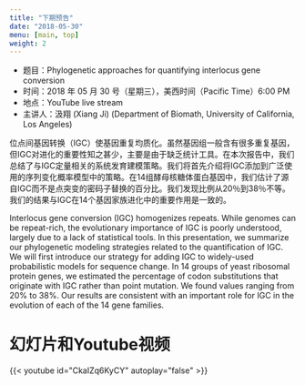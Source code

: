 ```yaml
---
title: "下期预告"
date: "2018-05-30"
menu: [main, top]
weight: 2
---
```


- 题目：Phylogenetic approaches for quantifying interlocus gene conversion
- 时间：2018 年 05 月 30 号（星期三），美西时间（Pacific Time）6:00 PM
- 地点：YouTube live stream
- 主讲人：汲翔 (Xiang Ji) (Department of Biomath, University of California, Los Angeles)

位点间基因转换（IGC）使基因重复均质化。虽然基因组一般含有很多重复基因，但IGC对进化的重要性知之甚少，主要是由于缺乏统计工具。在本次报告中，我们总结了与IGC定量相关的系统发育建模策略。我们将首先介绍将IGC添加到广泛使用的序列变化概率模型中的策略。在14组酵母核糖体蛋白基因中，我们估计了源自IGC而不是点突变的密码子替换的百分比。我们发现比例从20％到38％不等。我们的结果与IGC在14个基因家族进化中的重要作用是一致的。<br>

 Interlocus gene conversion (IGC) homogenizes repeats. While genomes can be repeat-rich, the evolutionary importance of IGC is poorly understood, largely due to a lack of statistical tools. In this presentation, we summarize our phylogenetic modeling strategies related to the quantification of IGC. We will first introduce our strategy for adding IGC to widely-used probabilistic models for sequence change. In 14 groups of yeast ribosomal protein genes, we estimated the percentage of codon substitutions that originate with IGC rather than point mutation. We found values ranging from 20% to 38%. Our results are consistent with an important role for IGC in the evolution of each of the 14 gene families. 

# 幻灯片和Youtube视频

{{< youtube id="CkaIZq6KyCY" autoplay="false" >}}


